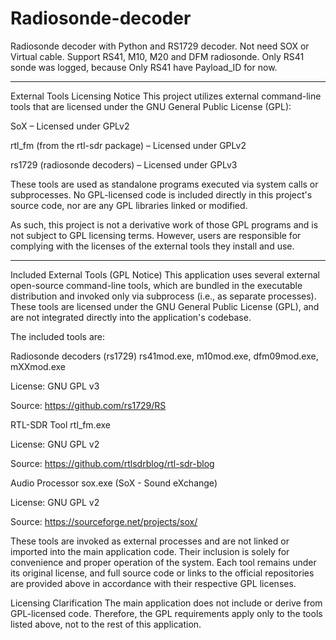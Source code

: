 # Radiosonde-decoder
Radiosonde decoder with Python and RS1729 decoder. Not need SOX or Virtual cable. Support RS41, M10, M20 and DFM radiosonde. Only RS41 sonde was logged, because Only RS41 have Payload_ID for now.



*****************************************************************************************************************************************************************************************************************************

External Tools Licensing Notice
This project utilizes external command-line tools that are licensed under the GNU General Public License (GPL):

SoX – Licensed under GPLv2

rtl_fm (from the rtl-sdr package) – Licensed under GPLv2

rs1729 (radiosonde decoders) – Licensed under GPLv3

These tools are used as standalone programs executed via system calls or subprocesses. No GPL-licensed code is included directly in this project's source code, nor are any GPL libraries linked or modified.

As such, this project is not a derivative work of those GPL programs and is not subject to GPL licensing terms. However, users are responsible for complying with the licenses of the external tools they install and use.


****************************************************************************************************************************************************************************************************************************
Included External Tools (GPL Notice)
This application uses several external open-source command-line tools, which are bundled in the executable distribution and invoked only via subprocess (i.e., as separate processes). These tools are licensed under the GNU General Public License (GPL), and are not integrated directly into the application's codebase.

The included tools are:

Radiosonde decoders (rs1729)
rs41mod.exe, m10mod.exe, dfm09mod.exe, mXXmod.exe

License: GNU GPL v3

Source: https://github.com/rs1729/RS

RTL-SDR Tool
rtl_fm.exe

License: GNU GPL v2

Source: https://github.com/rtlsdrblog/rtl-sdr-blog

Audio Processor
sox.exe (SoX - Sound eXchange)

License: GNU GPL v2

Source: https://sourceforge.net/projects/sox/

These tools are invoked as external processes and are not linked or imported into the main application code. Their inclusion is solely for convenience and proper operation of the system.
Each tool remains under its original license, and full source code or links to the official repositories are provided above in accordance with their respective GPL licenses.

Licensing Clarification
The main application does not include or derive from GPL-licensed code. Therefore, the GPL requirements apply only to the tools listed above, not to the rest of this application.

